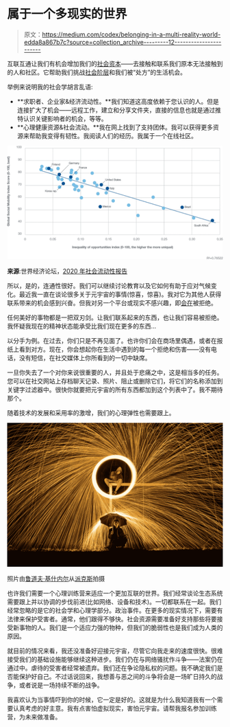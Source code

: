 # 属于一个多现实的世界

> 原文：<https://medium.com/codex/belonging-in-a-multi-reality-world-edda8a867b7c?source=collection_archive---------12----------------------->

互联互通让我们有机会增加我们的[社会资本](https://www.oecd.org/insights/37966934.pdf)——去接触和联系我们原本无法接触到的人和社区。它帮助我们挑战[社会阶层](https://www.sciencedirect.com/topics/social-sciences/social-stratum)和我们被“处方”的生活机会。

举例来说明我的社会学胡言乱语:

*   **求职者、企业家&经济流动性。**我们知道这高度依赖于您认识的人。但是连接扩大了机会——远程工作，建立和分享文件夹，直接的信息也就是通过推特认识关键影响者的机会，等等。
*   **心理健康资源&社会流动。**我在网上找到了支持团体。我可以获得更多资源来帮助我变得有韧性。我阅读人们的经历。我属于一个在线社区。

![](img/a02c2f73b8f6d84456d99ea7458aae0f.png)

**来源**:世界经济论坛，[2020 年社会流动性报告](https://www.weforum.org/reports/global-social-mobility-index-2020-why-economies-benefit-from-fixing-inequality)

所以，是的，连通性很好。我们可以继续讨论教育以及它如何有助于应对气候变化。最近我一直在谈论很多关于元宇宙的事情(惊喜，惊喜)。我对它为其他人获得联系带来的机会感到兴奋。但我对另一个平台或现实不感兴趣，即[会在](https://gerryforcomms.medium.com/are-you-inclusive-or-exclusive-on-social-media-57212cfe0456)被拒绝。

任何美好的事物都是一把双刃剑。让我们联系起来的东西，也让我们容易被拒绝。我怀疑我现在的精神状态能承受比我们现在更多的东西…

以分手为例。在过去，你们只是不再见面了。也许你们会在商场里偶遇，或者在报纸上看到对方。现在，你会想起你在生活中遇到的每一个拒绝和伤害——没有电话，没有短信，在社交媒体上你所看到的一切中缺席。

一旦你失去了一个对你来说很重要的人，并且处于悲痛之中，这是相当多的任务。您可以在社交网站上存档聊天记录、照片、阻止或删除它们，将它们的名称添加到关键字过滤器中。很快你就要把元宇宙的所有东西都加到这个列表中了。我不期待那个。

随着技术的发展和采用率的激增，我们的心理弹性也需要跟上。

![](img/fe70fa755bfe6dcea83d3839bfc7b005.png)

照片由[鲁道夫·基什内尔](https://www.pexels.com/@rudolf-kirchner-278171?utm_content=attributionCopyText&utm_medium=referral&utm_source=pexels)从[派克斯](https://www.pexels.com/photo/time-lapse-photography-of-person-making-firework-spark-under-person-holding-umbrella-during-nighttime-1229841/?utm_content=attributionCopyText&utm_medium=referral&utm_source=pexels)拍摄

也许我们需要一个心理训练营来适应一个更加互联的世界。我们经常谈论生态系统需要跟上并以协调的步伐前进(比如网络、设备和技术)。一切都联系在一起。我们经常忽略的是它的社会学和心理学部分。政治事件。在更多的现实情况下，需要有法律来保护受害者。通常，他们跟得不够快。社会资源需要准备好支持那些将要接受新事物的人。我们是一个适应力强的物种，但我们的脆弱性也是我们成为人类的原因。

就目前的情况来看，我还没准备好迎接元宇宙，尽管它向我走来的速度很快。很难接受我们的基础设施能够继续这种进步。我们仍在与网络骚扰作斗争——法案仍在通过中。虐待的受害者经常被遗弃。我们还在争论隐私权的问题。我不确定我们是否能保护好自己。不过话说回来，我想善与恶之间的斗争将会是一场旷日持久的战争，或者说是一场持续不断的战争。

我喜欢认为当事情吓到你的时候，它一定是好的。这就是为什么我知道我有一个需要认真考虑的好主意。我有点害怕虚拟现实，害怕元宇宙。请帮我报名参加训练营，为未来做准备。